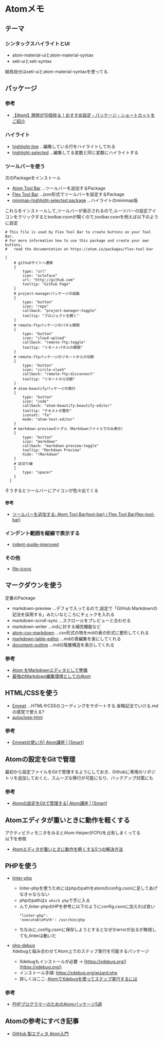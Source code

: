 # Atomメモ
## テーマ
### シンタックスハイライトとUI
- atom-material-uiとatom-material-syntax
- seti-uiとseti-syntax

結局自分はseti-uiとatom-material-syntaxを使ってる.

## パッケージ
### 参考
- [【Atom】開発が10倍捗る！おすすめ設定・パッケージ・ショートカットをご紹介](https://tech-camp.in/note/technology/1079/)

### ハイライト
- [highlight-line](https://atom.io/packages/highlight-line) ...編集している行をハイライトしてれる
- [highlight-selected](https://atom.io/packages/highlight-selected) ...編集してる変数と同じ変数にハイライトする

### ツールバーを使う
次のPackageをインストール
- [Atom Tool Bar](https://atom.io/packages/tool-bar) ...ツールバーを追加するPackage
- [Flex Tool Bar](https://atom.io/packages/flex-tool-bar) ...json形式でツールバーを設定するPackage
- [minimap-highlight-selected package](https://atom.io/packages/minimap-highlight-selected) ...ハイライトのminimap版

これらをインストールして,ツールバーが表示されるので,ルーツバーの設定アイコンをクリックするとtoolbar.csonが開くので,toolbar.csonを例えば以下のように設定  

```
# This file is used by Flex Tool Bar to create buttons on your Tool Bar.
# For more information how to use this package and create your own buttons,
#   read the documentation on https://atom.io/packages/flex-tool-bar

[
    # githubサイトへ遷移
    {
        type: "url"
        icon: "octoface"
        url: "http://github.com"
        tooltip: "Github Page"
    }
    # project-managerパッケージの起動
    {
        type: "button"
        icon: "repo"
        callback: "project-manager:toggle"
        tooltip: "プロジェクトを開く"
    }
    # remote-ftpパッケージのパネル開閉
    {
        type: "button"
        icon: "cloud-upload"
        callback: "remote-ftp:toggle"
        tooltip: "リモートパネルの開閉"
    }
    # remote-ftpパッケージのリモートからの切断
    {
        type: "button"
        icon: "circle-slash"
        callback: "remote-ftp:disconnect"
        tooltip: "リモートから切断"
    }
    # atom-beautifyパッケージの実行
    {
        type: "button"
        icon: "code"
        callback: "atom-beautify:beautify-editor"
        tooltip: "テキストの整形"
        iconset: "fa"
        mode: "atom-text-editor"
    }
    # markdown-previewのトグル（Markdownファイルでのみ表示）
    {
        type: "button"
        icon: "markdown"
        callback: "markdown-preview:toggle"
        tooltip: "Markdown Preview"
        hide: "!Markdown"
    }
    # 区切り線
    {
        type: "spacer"
    }
  ]

```

そうするとツールバーにアイコンが色々出てくる


#### 参考
- [ツールバーを追加する: Atom Tool Bar(tool-bar) / Flex Tool Bar(flex-tool-bar)](https://rfs.jp/sb/atom-github/atom_package_tool_bar.html)

### インデント範囲を縦線で表示する
- [indent-guide-improved](https://atom.io/packages/indent-guide-improved)

### その他
- [file-icons](https://atom.io/packages/file-icons)

## マークダウンを使う
定番のPackage
- markdown-preview ...デフォで入ってるので,設定で「GitHub Markdownの記法を採用する」みたいなところにチェックを入れる
- markdown-scroll-sync ...スクロールをプレビューと合わせる
- markdown-writer ...mdに対する補完機能など
- [atom-csv-markdown](https://atom.io/packages/atom-csv-markdown) ...csv形式の物をmdの表の形式に整形してくれる
- [markdown-table-editor](https://atom.io/packages/markdown-table-editor) ...mdの表編集を楽にしてくれる
- [document-outline](https://atom.io/packages/document-outline) ...mdの階層構造を表示してくれる

### 参考
- [Atom をMarkdownエディタとして整備](https://qiita.com/kouichi-c-nakamura/items/5b04fb1a127aac8ba3b0)
- [最強のMarkdown編集環境としてのAtom](http://takezoe.hatenablog.com/entry/2017/09/25/083522)


## HTML/CSSを使う
- [Emmet](https://atom.io/packages/emmet) ...HTMLやCSSのコーディングをサポートする.省略記法でいける.mdの感覚で使える?
- [autoclose-html](https://atom.io/packages/autoclose-html)

### 参考
- [Emmetの使い方| Atom講座 | [Smart]](https://rfs.jp/sb/atom-github/atom03_emmet_howto.html)

## Atomの設定をGitで管理
最初から設定ファイルをGitで管理するようにしておき、Githubに専用のリポジトリを追加しておくと、スムーズな移行が可能になり、バックアップ対策にも

### 参考
- [Atomの設定をGitで管理する| Atom講座 | [Smart]](https://rfs.jp/sb/atom-github/atom10_github.html)

## Atomエディタが重いときに動作を軽くする
アクティビティモニタをみるとAtom HeiperがCPUを占有しまくってる  
以下を参照  
- [Atomエディタが重いときに動作を軽くする5つの解決方法](https://iwb.jp/atom-editor-setting-faster/)

## PHPを使う
- [linter-php](https://atom.io/packages/linter-php)
  - linter-phpを使うためにはphpのpathをatomのconfig.csonに足してあげなきゃならない
  - phpのpathは`$ which php`で手に入る
  - んで,linter-phpのHPを参考に以下のようにconfig.csonに加えれば良い
    ```
    "linter-php":
    'executablePath': /usr/bin/php
    ```
  - ちなみに,config.csonに保存しようとするとなぜかerrorが出るが無視しても,linterは動いた

- [php-debug](https://atom.io/packages/php-debug)  
  Xdebugと組み合わせてAtom上でのステップ実行を可能するパッケージ
  - Xdebugもインストールが必要 → [https://xdebug.org/](https://xdebug.org/)
  - インストール手順: https://xdebug.org/wizard.php
  - 詳しくはここ: [AtomでXdebugを使ってステップ実行するには](http://murayama.hatenablog.com/entry/2017/04/19/085029)

### 参考
- [PHPプログラマーのためのAtomパッケージ5選](https://itcaret.com/archives/595/)

## Atomの参考にすべき記事
- [GitHub 製エディタ Atom入門](https://qiita.com/k2works/items/1d25888fb3a05058e48f)

